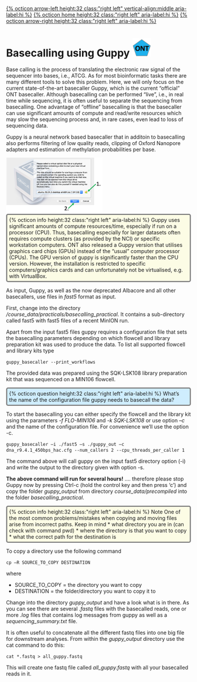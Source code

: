 [{% octicon arrow-left height:32 class:"right left" vertical-align:middle aria-label:hi %}](SU_D.md) [{% octicon home height:32 class:"right left" aria-label:hi %}](index.md) [{% octicon arrow-right height:32 class:"right left" aria-label:hi %}](QC.md)

# Basecalling using Guppy <img src="figures/ONT.png" height="50px">

Base calling is the process of translating the electronic raw signal of the sequencer into bases, i.e., ATCG. As for most bioinformatic tasks there are many different tools to solve this problem. Here, we will only focus on the current state-of-the-art basecaller Guppy, which is the current “official” ONT basecaller. Although basecalling can be performed “live”, i.e., in real time while sequencing, it is often useful to separate the sequencing from basecalling. One advantage of “offline” basecalling is that the basecaller can use significant amounts of compute and read/write resources which may slow the sequencing process and, in rare cases, even lead to loss of sequencing data. 

Guppy is a neural network based basecaller that in additoin to basecalling also performs filtering of low quality reads, clipping of Oxford Nanopore adapters and estimation of methylation probabilities per base. 


<img src="figures/VB_13.png" height="150px">

<div style="background-color:#fcfce5;border-radius:5px;border-style:solid;border-color:gray;padding:5px">
  {% octicon info height:32 class:"right left" aria-label:hi %} 
Guppy uses significant amounts of compute resources/time, especially if run on a processor (CPU). Thus, basecalling especially for larger datasets often requires compute clusters (as provided by the NCI) or specific workstation computers. ONT also released a Guppy version that utilises graphics card chips (GPUs) instead of the “usual” computer processor (CPUs). The GPU version of guppy is significantly faster than the CPU version. However, the installation is restricted to specific computers/graphics cards and can unfortunately not be virtualised, e.g. with VirtualBox. 
</div>

As input, Guppy, as well as the now deprecated Albacore and all other basecallers, use files in *fast5* format as input.

First, change into the directory */course_data/practicals/basecalling_practical*. It contains a sub-directory called fast5 with fast5 files of a recent MinION run.  

Apart from the input fast5 files guppy requires a configuration file that sets the basecalling parameters depending on which flowcell and library preparation kit was used to produce the data. To list all supported flowcell and library kits type

```
guppy_basecaller --print_workflows
```

The provided data was prepared using the SQK-LSK108 library preparation kit that was sequenced on a MIN106 flowcell. 

<div style="background-color:#cfedfe;border-radius:5px;border-style:solid;border-color:gray;padding:5px">
  {% octicon question height:32 class:"right left" aria-label:hi %} 
What’s the name of the configuration file guppy needs to basecall the data?
</div>

To start the basecalling you can either specify the flowcell and the library kit using the parameters *-f FLO-MIN106* and *-k SQK-LSK108* or use option *–c* and the name of the configuration file. For convenience we’ll use the option -c. 

```
guppy_basecaller –i ./fast5 –s ./guppy_out –c dna_r9.4.1_450bps_hac.cfg --num_callers 2 --cpu_threads_per_caller 1
```

The command above will call guppy on the input fast5 directory option (-i) and write the output to the directory given with option -s. 

**The above command will run for several hours!** …. therefore please stop Guppy now by pressing Ctrl-c (hold the control key and then press ‘c’) and copy the folder  *guppy_output* from directory *course_data/precompiled* into the folder *basecalling_practical*.

<div style="background-color:#fcfce5;border-radius:5px;border-style:solid;border-color:gray;padding:5px">
  {% octicon info height:32 class:"right left" aria-label:hi %} 
Note One of the most common problems/mistakes when copying and moving files arise from incorrect paths. Keep in mind
 * what directory you are in (can check with command pwd)
 * where the directory is that you want to copy
 * what the correct path for the destination is
</div>

To copy a directory use the following command

```
cp –R SOURCE_TO_COPY DESTINATION
```

where
 * SOURCE_TO_COPY = the directory you want to copy
 * DESTINATION = the folder/directory you want to copy it to

Change into the directory *guppy_output* and have a look what is in there. As you can see there are several *.fastq* files with the basecalled reads, one or more *.log* files that contains log messages from guppy as well as a *sequencing_summary.txt* file.

It is often useful to concatenate all the different fastq files into one big file for downstream analyses. From within the *guppy_output* directory use the cat command to do this:


```
cat *.fastq > all_guppy.fastq
```

This will create one fastq file called *all_guppy.fastq* with all your basecalled reads in it.

